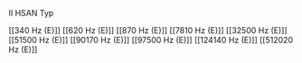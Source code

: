 II HSAN Typ

[[340 Hz (E)]]
[[620 Hz (E)]]
[[870 Hz (E)]]
[[7810 Hz (E)]]
[[32500 Hz (E)]]
[[51500 Hz (E)]]
[[90170 Hz (E)]]
[[97500 Hz (E)]]
[[124140 Hz (E)]]
[[512020 Hz (E)]]